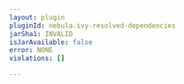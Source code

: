 ```yaml
---
layout: plugin
pluginId: nebula.ivy-resolved-dependencies
jarSha1: INVALID
isJarAvailable: false
error: NONE
violations: []

---
```

